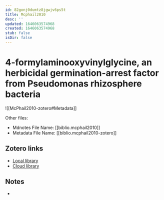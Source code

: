 ```yaml
---
id: 82gonj0dumtz8jgwjv6ps5t
title: Mcphail2010
desc: ''
updated: 1646063574968
created: 1646063574968
stub: false
isDir: false
---
```

# 4-formylaminooxyvinylglycine, an herbicidal germination-arrest factor from Pseudomonas rhizosphere bacteria

![[McPhail2010-zotero#Metadata]]

Other files:
* Mdnotes File Name: [[biblio.mcphail2010]]
* Metadata File Name: [[biblio.mcphail2010-zotero]]

##  Zotero links
* [Local library](zotero://select/items/1_RZ4M2XB9)
* [Cloud library](http://zotero.org/users/7593438/items/RZ4M2XB9)

## Notes
- 
